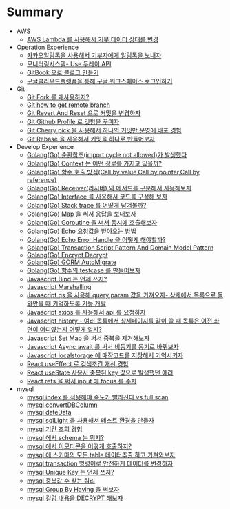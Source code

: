 # Summary

* AWS
    * [AWS Lambda 를 사용해서 기부 데이터 상태를 변경](posts/etc/aws/2021-12-28-develop-awsLambda.md)
* Operation Experience
    * [카카오알림톡을 사용해서 기부자에게 알림톡을 보내자](posts/etc/2021-08-12-etc-Kakao-NotificationTalk.md)
    * [모니터링시스템- Use 두레이 API](posts/etc/2022-01-04-etc-doorayAPI.md)
    * [GitBook 으로 블로그 만들기](posts/etc/2021-12-31-etc-createGitBook.md)
    * [구글클라우드플랫폼을 통해 구글 워크스페이스 로그인하기](posts/etc/2022-01-07-etc-gooleCloudPlatformMakeProject.md.md)
* Git
    * [Git Fork 를 왜사용하지?](posts/git/2021-06-20-git-fork.md)
    * [Git how to get remote branch ](posts/git/2022-03-03-git-howtogetremotebranch.md)
    * [Git Revert And Reset 으로 커밋을 변경하자](posts/git/2022-03-09-git-RevertAndReset.md)
    * [Git Github Profile 로 깃험을 꾸미자](posts/git/2022-03-21-githubProfile.md)
    * [Git Cherry pick 을 사용해서 하나의 커밋만 운영에 배포 경험](posts/git/2022-04-11-git-cherry-pick.md)
    * [Git Rebase 을 사용해서 커밋을 하나로 만들어보자](posts/git/2022-04-13-git-rebase.md)
* Develop Experience
    * [Golang(Go) 순환참조(import cycle not allowed)가 발생했다](posts/go/2021-08-12-go-importCycleNotAllowed.md)
    * [Golang(Go) Context 는 어떤 정로를 가지고 있을까?](posts/go/2021-08-19-Context.md)
    * [Golang(Go) 함수 호출 방식(Call by value,Call by pointer,Call by reference)](posts/go/2021-08-22-go-functionCall.md)
    * [Golang(Go) Receiver(리시버) 와 메서드를 구분해서 사용해보자](posts/go/2021-08-22-go-Receiver.md)
    * [Golang(Go) Interface 를 사용해서 코드를 구성해 보자](posts/go/2022-02-08-go-interface.md)
    * [Golang(Go) Stack trace 를 어떻게 남겨볼까?](posts/go/2022-02-09-go-stacktrace.md)
    * [Golang(Go) Map 을 써서 응답을 보내보자](posts/go/2022-03-09-go-map.md)
    * [Golang(Go) Goroutine 을 써서 동시에 호출해보자](posts/go/2022-03-09-goroutine.md)
    * [Golang(Go) Echo  요청값을 받아오는 방법](posts/go/2022-03-23-jsonDataBind-use-echo.md)
    * [Golang(Go) Echo Error Handle 을 어떻게 해야할까?](posts/go/2022-03-24-go-errorHandle.md)
    * [Golang(Go) Transaction Script Pattern And Domain Model Pattern](posts/go/2022-04-03-transactionScriptPattern.md)
    * [Golang(Go) Encrypt Decrypt](posts/go/2022-04-05-go-Encrypt-Decrypt.md)
    * [Golang(Go) GORM AutoMigrate](posts/go/2022-04-25-go-gorm-AutoMigrate.md)
    * [Golang(Go) 함수의 testcase 를 만들어보자](posts/go/2022-05-23-go-testcase.md)
    * [Javascript Bind 는 언제 쓰지?](posts/javascript/2021-06-06-javascript-bind.md)
    * [Javascript Marshalling](posts/javascript/2021-08-05-javascript-Marshalling.md)
    * [Javascript qs 을 사용해 query param 값을 가져오자- 상세에서 목록으로 돌와왔을 때 기억하도록 기능 개발](posts/javascript/2021-08-05-javascript-qs.md)
    * [Javascript axios 를 사용해서 api 를 요청하자](posts/javascript/2021-10-14-javascript-axios.md)
    * [Javascript history - 여러 목록에서 상세페이지를 같이 쓸 때 목록은 이전 화면이 어디였는지 어떻게 알지?](posts/javascript/2021-12-24-javascript-history.md)
    * [Javascript Set Map 을 써서 중복을 제거해보자](posts/javascript/2022-04-04-javascript-function-Set-Map.md)
    * [Javascript Async await 를 써서 비동기를 동기로 바꿔보자](posts/javascript/2022-04-11-javascript-asnyc-await.md)
    * [Javascript localstorage 에 매장코드를 저장해서 기억시키자](posts/javascript/2022-06-09-javascript-localstorage.md)
    * [React useEffect 로 검색조건 개선 경험](posts/javascript/react/2021-07-30-react-howToGetSearchParams.md)
    * [React useState 사용시 중복된 key 값으로 발생했던 에러](posts/javascript/react/2022-03-31-react-api-responseData-processing.md)
    * [React refs 을 써서 input 에 focus 를 주자](posts/javascript/react/2022-04-06-react-refs.md)
* mysql
    * [mysql index 를 적용해야 속도가 빨라진다 vs full scan](posts/mysql/2021-04-22-sql-dbIndex.md)
    * [mysql convertDBColumn](posts/mysql/2021-04-28-sql-convertDBcolumn.md)
    * [mysql dateData](posts/mysql/2021-06-19-sql-dateData.md)
    * [mysql sqlLight 을 사용해서 테스트 환경을 만들자](posts/mysql/2021-06-19-sql-gotestcaseEnvironment.md)
    * [mysql 기간 조회 경험](posts/mysql/2021-06-21-sql-searchDataInPeriod.md)
    * [mysql 에서 schema 는 뭐지?](posts/mysql/2021-07-29-sql-schema.md)
    * [mysql 에서 이모티콘을 어떻게 호출하지?](posts/mysql/2021-08-05-sql-SaveEmojis.md)
    * [mysql 에 스키마의 모든 table 데이터추출 하고 가져와보자](posts/mysql/2021-11-25-sql-extract-data.md)
    * [mysql transaction 명령어로 안전하게 데이터를 변경하자](posts/mysql/2021-12-24-sql-transaction.md)
    * [mysql Unique Key 는 언제 쓰지?](posts/mysql/2022-02-06-sql-uniquekey.md)
    * [mysql 중복값 수 찾는 쿼리](posts/mysql/2022-04-01-sql-Find-duplicate-values-counts.md)
    * [mysql Group By Having 을 써보자](posts/mysql/2022-06-08-sql-groupByHaving.md)
    * [mysql 컬럼 내용을 DECRYPT 해보자](posts/mysql/2022-06-08-sql-AES_DECRYPT.md)


